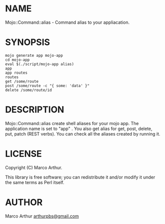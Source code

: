 # NAME

Mojo::Command::alias - Command alias to your appliacation.

# SYNOPSIS

    mojo generate app mojo-app
    cd mojo-app
    eval $(./script/mojo-app alias)
    app
    app routes
    routes
    get /some/route
    post /some/route -c "{ some: 'data' }"
    delete /some/route/id

# DESCRIPTION

Mojo::Command::alias create shell aliases for your mojo app.
The application name is set to "app" . You also get alias for get, post,
delete, put, patch (REST verbs). You can check all the aliases created by
running it.

# LICENSE

Copyright (C) Marco Arthur.

This library is free software; you can redistribute it and/or modify
it under the same terms as Perl itself.

# AUTHOR

Marco Arthur <arthurpbs@gmail.com>
